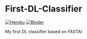 # First-DL-Classifier

[![Heroku](https://www.herokucdn.com/deploy/button.svg)](https://obama-classifier.herokuapp.com/)
[![Binder](https://mybinder.org/badge_logo.svg)](https://mybinder.org/v2/gh/tkravichandran/First-DL-Classifier/main?urlpath=voila%2Frender%2Fobama_classifier_min_binder.ipynb)


My first DL classifier based on FASTAI
